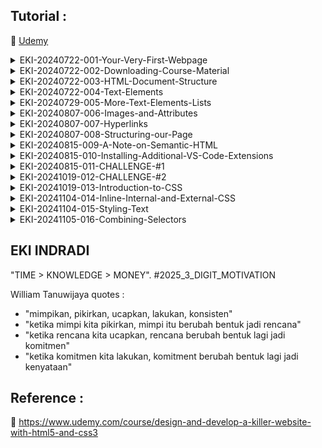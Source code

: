 ## Tutorial :

:link: [Udemy](https://www.udemy.com/course/design-and-develop-a-killer-website-with-html5-and-css3)

<details>
  <summary>EKI-20240722-001-Your-Very-First-Webpage</summary>

TOOLS

```sh
https://code.visualstudio.com/Download

https://marketplace.visualstudio.com/items?itemName=esbenp.prettier-vscode

https://marketplace.visualstudio.com/items?itemName=azemoh.one-monokai


```

vscode settings (auto save + auto format)

```sh

settings -> "default formatter" > default formatter = Prettier - Code formatter (esbenp.prettier-vscode)

settings -> "Format On Save" > Editor: Format On Save = Enable

settings -> "Auto Save" > Files: Auto Save = OnFocusChange

settings -> "Tab Size" > Editor: Tab Size = 2 (default 4)

settings -> "Auto Closing Tags" > HTML: auto closing tags = disabled

```

show web

```sh

CTRL + P

'>Simple Browser'

```

</details>

<details>
  <summary>EKI-20240722-002-Downloading-Course-Material</summary>

Downloading Course Material

```sh

https://github.com/jonasschmedtmann/html-css-course

```

</details>

<details>
  <summary>EKI-20240722-003-HTML-Document-Structure</summary>

02-HTML-Fundamentals

```sh

settings -> "auto closing tags" > HTML: auto closing tags = disabled

```

</details>

<details>
  <summary>EKI-20240722-004-Text-Elements</summary>

02-HTML-Fundamentals

```sh

update index.html

```

</details>

<details>
  <summary>EKI-20240729-005-More-Text-Elements-Lists</summary>

```html
<ol>
  = number list

  <ul>
    = symbol list
  </ul>
</ol>
```

</details>

<details>
  <summary>EKI-20240807-006-Images-and-Attributes</summary>

```html
<img ... />
```

</details>

<details>
  <summary>EKI-20240807-007-Hyperlinks</summary>

```html
<a> ... </a>
```

</details>

<details>
  <summary>EKI-20240807-008-Structuring-our-Page</summary>

```html
<head>
  ..
</head>


<body>
  ..
<header>
  ..
  <nav>
  ..
  <nav>
  ..
</header>
  ..
<aside>
  ..
  <article>
  ..
    <header>
  ..
    </header>
  ..
  </article>
  ..
</aside>
  ..
<footer></footer>
</body>
```

</details>

<details>
  <summary>EKI-20240815-009-A-Note-on-Semantic-HTML</summary>

```html
<div></div>
<!---box---->
<em></em>
<!---italic such as <i></i>---->
```

</details>

<details>
  <summary>EKI-20240815-010-Installing-Additional-VS-Code-Extensions</summary>

vs code extention

```sh

- image preview
- color highlight
- auto rename tag (jun han)
- Live Server

```

vs code settings

```sh

HTML : Auto Closing Tags ->  Enable

```

</details>

<details>
  <summary>EKI-20240815-011-CHALLENGE-#1</summary>

```html
<aside></aside>
<!--- secondar information / informasi ke 2 dari halaman utama --->
```

</details>

<details>
  <summary>EKI-20241019-012-CHALLENGE-#2</summary>

https://codepen.io/pen

https://codepen.io/jonasschmedtmann/pen/ZELVmJX/48f20ea036df9afc09978b07eca226b8

```html
<article>
  <h2>Converse Chuck Taylor All Star Low Top</h2>
  <img
    src="https://i.ibb.co/Jr7Wh1d/challenges.jpg"
    alt="Chuck Taylor All Star Shoe"
    height="250"
    width="250"
  />

  <p><strong>$65.00</strong></p>
  <p>Free shipping</p>
  <p>
    Ready to dress up or down, these classic canvas Chucks are an everyday
    wardrobe staple.
  </p>

  <a href="https://www.converse.com">More information &rarr;</a>

  <h3>Product details</h3>
  <ul>
    <li>Lightweight, durable canvas sneaker</li>
    <li>Lightly padded footbed for added comfort</li>
    <li>Iconic Chuck Taylor ankle patch</li>
  </ul>

  <button>Add to cart</button>
</article>
```

</details>

<details>
  <summary>EKI-20241019-013-Introduction-to-CSS</summary>

```css
/* h1 == Selector */
h1 {
  /* color: blue; == Declaration/Style */
  color: blue;
  text-align: center;
  front-size: 20px;

  /* 
   front-size: 20px;   
   (property): (value)
  */
}
```

</details>

<details>
  <summary>EKI-20241104-014-Inline-Internal-and-External-CSS</summary>

style.css
```css

h1 {
  color: blue;
}

```

index.html
```html

<html>
  <head>
    <link href="style.css" rel="stylesheet" />
  </head>
</html>


```

or

index.html
```html

<html>
  <head>
    <style>
      h1 {
        color: blue;
      }
    </style>
  </head>
</html>

```

</details>



<details>
  <summary>EKI-20241104-015-Styling-Text</summary>

style.css
```css


/* Reset CSS */
/* * {
  margin: 0;
  padding: 0;
  box-sizing: border-box;
} */

h1 {
  /* color: blue; */
  font-size: 26px;
  font-family: sans-serif;
  text-transform: uppercase;
  font-style: italic;
}

h2 {
  font-size: 40px;
  font-family: sans-serif;
}

h3 {
  font-size : 30px;
  font-family: sans-serif;
}

h4 {
  font-size: 20px;
  font-family: sans-serif;
  text-transform: uppercase;
  text-align: center;
}

p {
  font-size: 22px;
  font-family: sans-serif;
  line-height: 1.5;
}


li {
  font-size: 20px;
  font-family: sans-serif;
}

```

</details>



<details>
  <summary>EKI-20241105-016-Combining-Selectors</summary>

style.css
```css

/* Reset CSS */
/* * {
  margin: 0;
  padding: 0;
  box-sizing: border-box;
} */

h1, h2, h3, h4, p, li {
  font-family: sans-serif;
}

h1 {
  /* color: blue; */
  font-size: 26px;
  text-transform: uppercase;
  font-style: italic;
}

h2 {
  font-size: 40px;
}

h3 {
  font-size : 30px;
}

h4 {
  font-size: 20px;
  text-transform: uppercase;
  text-align: center;
}

p {
  font-size: 22px;
  line-height: 1.5;
}


li {
  font-size: 20px;
}


/* penulisan css spesific & replace global  */

footer p { /* maksudnya p adalah turuninan dari footer, untuk replace dari p global */
  font-size: 16px;
}


article header p {  /* maksudnya p adalah turuninan dari article dan header, untuk replace dari p global */
  font-style: italic;
} 

/* maksudnya p adalah turuninan dari header, untuk replace dari p global */
/*
header p {  
  font-style: italic;
} 
*/


```

</details>




## EKI INDRADI

"TIME > KNOWLEDGE > MONEY". #2025_3_DIGIT_MOTIVATION

William Tanuwijaya quotes :

- "mimpikan, pikirkan, ucapkan, lakukan, konsisten"
- "ketika mimpi kita pikirkan, mimpi itu berubah bentuk jadi rencana"
- "ketika rencana kita ucapkan, rencana berubah bentuk lagi jadi komitmen"
- "ketika komitmen kita lakukan, komitment berubah bentuk lagi jadi kenyataan"

## Reference :

:link: https://www.udemy.com/course/design-and-develop-a-killer-website-with-html5-and-css3
